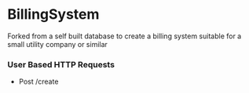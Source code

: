# BillingSystem
Forked from a self built database to create a billing system suitable for a small utility company or similar


### User Based HTTP Requests
* Post /create